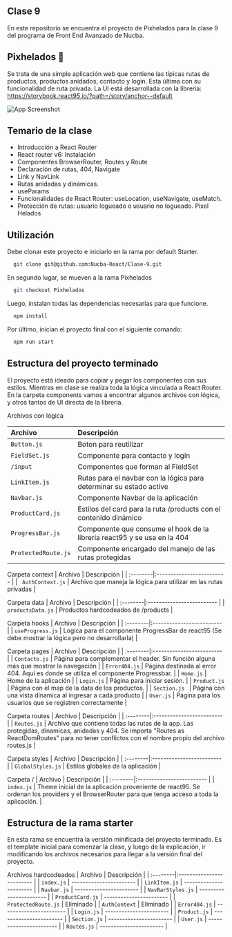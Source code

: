 ## Clase 9

En este repositorio se encuentra el proyecto de Pixhelados para la clase 9 del programa de Front End Avanzado de Nucba.

## Pixhelados 🍨
Se trata de una simple aplicación web que contiene las típicas rutas de productos, productos anidados, contacto y login. Esta última con su funcionalidad de ruta privada.
La UI está desarrollada con la libreria: https://storybook.react95.io/?path=/story/anchor--default

![App Screenshot](https://res.cloudinary.com/dcatzxqqf/image/upload/v1657584185/coding/Readmes/Reaact/Clase-8/Clase-8-Main_or9msk.png)

## Temario de la clase

- Introducción a React Router
- React router v6: Instalación
- Componentes BrowserRouter, Routes y Route
- Declaración de rutas, 404, Navigate
- Link y NavLink
- Rutas anidadas y dinámicas.
- useParams
- Funcionalidades de React Router:  useLocation, useNavigate, useMatch.
- Protección de rutas: usuario logueado o usuario no logueado. Pixel Helados


## Utilización

Debe clonar este proyecto e iniciarlo en la rama por default Starter.

```bash
  git clone git@github.com:Nucba-React/Clase-9.git
```

En segundo lugar, se mueven a la rama Pixhelados

```bash
  git checkout Pixhelados
```

Luego, instalan todas las dependencias necesarias para que funcione.

```bash
  npm install
```

Por último, inician el proyecto final con el siguiente comando:

```bash
  npm run start
```

## Estructura del proyecto terminado

El proyecto está ideado para copiar y pegar los componentes con sus estilos. Mientras en clase se realiza toda la lógica vinculada a React Router.
En la carpeta components vamos a encontrar algunos archivos con lógica, y otros tantos de UI directa de la libreria.

Archivos con lógica

| Archivo    | Descripción                |
| :--------|:------------------------- |
| `Button.js` | Boton para reutilizar |
| `FieldSet.js` | Componente para contacto y login |
| `/input` | Componentes que forman al FieldSet |
| `LinkItem.js` | Rutas para el navbar con la lógica para determinar su estado active |
| `Navbar.js` | Componente Navbar de la aplicación |
| `ProductCard.js` | Estilos del card para la ruta /products con el contenido dinámico |
| `ProgressBar.js` | Componente que consume el hook de la libreria react95 y se usa en la 404 |
| `ProtectedRoute.js` | Componente encargado del manejo de las rutas protegidas |


Carpeta context
| Archivo    | Descripción                |
| :--------|:------------------------- |
| ` AuthContext.js` | Archivo que maneja la lógica para utilizar en las rutas privadas |

Carpeta data
| Archivo    | Descripción                |
| :--------|:------------------------- |
| `productsData.js` | Productos hardcodeados de /products |

Carpeta hooks
| Archivo    | Descripción                |
| :--------|:------------------------- |
| `useProgress.js` | Logica para el componente ProgressBar de react95 (Se debe mostrar la lógica pero no desarrollarla)  |

Carpeta pages
| Archivo    | Descripción                |
| :--------|:------------------------- |
| `Contacto.js` | Página para complementar el header. Sin función alguna más que mostrar la navegación |
| `Error404.js` | Página destinada al error 404. Aquí es donde se utiliza el componente Progressbar. |
| `Home.js` | Home de la aplicación |
| `Login.js` | Página para iniciar sesión.  |
| `Product.js` | Página con el map de la data de los productos. |
| `Section.js ` | Página con una vista dínamica al ingresar a cada producto |
| `User.js` | Página para los usuarios que se registren correctamente |

Carpeta routes
| Archivo    | Descripción                |
| :--------|:------------------------- |
| `Routes.js` | Archivo que contiene todas las rutas de la app. Las protegidas, dínamicas, anidadas y 404. Se importa "Routes as ReactDomRoutes" para no tener conflictos con el nombre propio del archivo routes.js |

Carpeta styles
| Archivo    | Descripción                |
| :--------|:------------------------- |
| `GlobalStyles.js` | Estilos globales de la aplicación  |

Carpeta /
| Archivo    | Descripción                |
| :--------|:------------------------- |
| `index.js` | Theme inicial de la aplicación proveniente de react95. Se ordenan los providers y el BrowserRouter para que tenga acceso a toda la aplicación. |


## Estructura de la rama starter

En esta rama se encuentra la versión minificada del proyecto terminado. Es el template inicial para comenzar la clase, y luego de la explicación, ir modificando los archivos necesarios para llegar a la versión final del proyecto.

Archivos hardcodeados
| Archivo    | Descripción                |
| :--------|:------------------------- |
| `index.js` | ----------------------- |
| `LinkItem.js` | ----------------------- |
| `Navbar.js` | ----------------------- |
| `NavBarStyles.js` | ----------------------- |
| `ProductCard.js` | ----------------------- |
| `ProtectedRoute.js` | Eliminado |
| `AuthContext` | Eliminado |
| `Error404.js` | ----------------------- |
| `Login.js` | ----------------------- |
| `Product.js` | ----------------------- |
| `Section.js` | ----------------------- |
| `User.js` | ----------------------- |
| `Routes.js` | ----------------------- |
